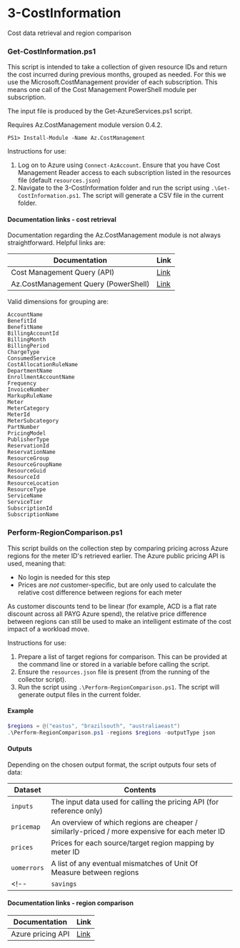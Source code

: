 # 3-CostInformation 
Cost data retrieval and region comparison

### Get-CostInformation.ps1

This script is intended to take a collection of given resource IDs and return the cost incurred during previous months, grouped as needed. For this we use the Microsoft.CostManagement provider of each subscription. This means one call of the Cost Management PowerShell module per subscription.

The input file is produced by the Get-AzureServices.ps1 script.

Requires Az.CostManagement module version 0.4.2.

`PS1> Install-Module -Name Az.CostManagement`

Instructions for use:

1. Log on to Azure using `Connect-AzAccount`. Ensure that you have Cost Management Reader access to each subscription listed in the resources file (default `resources.json`)
2. Navigate to the 3-CostInformation folder and run the script using `.\Get-CostInformation.ps1`. The script will generate a CSV file in the current folder.

#### Documentation links - cost retrieval
Documentation regarding the Az.CostManagement module is not always straightforward. Helpful links are:

| Documentation | Link |
| -------- | ------- |
| Cost Management Query (API) | [Link](https://learn.microsoft.com/en-us/rest/api/cost-management/query/usage) |
| Az.CostManagement Query (PowerShell) | [Link](https://learn.microsoft.com/en-us/powershell/module/az.costmanagement/invoke-azcostmanagementquery) |

Valid dimensions for grouping are:

``` text
AccountName
BenefitId
BenefitName
BillingAccountId
BillingMonth
BillingPeriod
ChargeType
ConsumedService
CostAllocationRuleName
DepartmentName
EnrollmentAccountName
Frequency
InvoiceNumber
MarkupRuleName
Meter
MeterCategory
MeterId
MeterSubcategory
PartNumber
PricingModel
PublisherType
ReservationId
ReservationName
ResourceGroup
ResourceGroupName
ResourceGuid
ResourceId
ResourceLocation
ResourceType
ServiceName
ServiceTier
SubscriptionId
SubscriptionName
```

### Perform-RegionComparison.ps1

This script builds on the collection step by comparing pricing across Azure regions for the meter ID's retrieved earlier.
The Azure public pricing API is used, meaning that:
* No login is needed for this step
* Prices are *not* customer-specific, but are only used to calculate the relative cost difference between regions for each meter

As customer discounts tend to be linear (for example, ACD is a flat rate discount across all PAYG Azure spend), the relative price difference between regions can still be used to make an intelligent estimate of the cost impact of a workload move.

Instructions for use:

1. Prepare a list of target regions for comparison. This can be provided at the command line or stored in a variable before calling the script.
2. Ensure the `resources.json` file is present (from the running of the collector script).
2. Run the script using `.\Perform-RegionComparison.ps1`. The script will generate output files in the current folder.

#### Example

```powershell
$regions = @("eastus", "brazilsouth", "australiaeast")
.\Perform-RegionComparison.ps1 -regions $regions -outputType json
```

#### Outputs

Depending on the chosen output format, the script outputs four sets of data:

| Dataset | Contents |
| -------- | ------- |
| `inputs` | The input data used for calling the pricing API (for reference only) |
| `pricemap` | An overview of which regions are cheaper / similarly-priced / more expensive for each meter ID |
| `prices` | Prices for each source/target region mapping by meter ID |
| `uomerrors` | A list of any eventual mismatches of Unit Of Measure between regions |
<!-- | `savings` | An estimate of the potential savings for each target region | -->

#### Documentation links - region comparison

| Documentation | Link |
| -------- | ------- |
| Azure pricing API | [Link](https://learn.microsoft.com/en-us/rest/api/cost-management/retail-prices/azure-retail-prices) |
